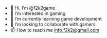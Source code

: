 - 👋 Hi, I’m @f2k2game
- 👀 I’m interested in gaming
- 🌱 I’m currently learning game development
- 💞️ I’m looking to collaborate with gamers
- 📫 How to reach me info.f2k2@gmail.com

<!---
f2k2game/f2k2game is a ✨ special ✨ repository because its `README.md` (this file) appears on your GitHub profile.
You can click the Preview link to take a look at your changes.
--->

